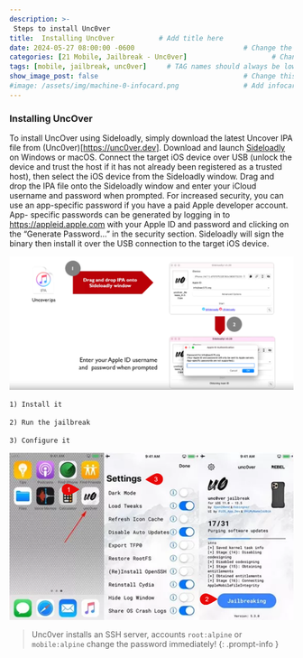 ```yaml
---
description: >-
 Steps to install Unc0ver
title:  Installing Unc0ver           # Add title here
date: 2024-05-27 08:00:00 -0600                           # Change the date to match completion date
categories: [21 Mobile, Jailbreak - Unc0ver]                     # Change Templates to Writeup
tags: [mobile, jailbreak, unc0ver]     # TAG names should always be lowercase; replace template with writeup, and add relevant tags
show_image_post: false                                    # Change this to true
#image: /assets/img/machine-0-infocard.png                # Add infocard image here for post preview image
---
```


### Installing UncOver

To install UncOver using Sideloadly, simply download the latest Uncover IPA file from (Unc0ver)[https://unc0ver.dev]. Download and launch [Sideloadly](https://shuciran.github.io/posts/Sideloadly-(Non-Jailbroken)/) on Windows or macOS. Connect the target iOS device over USB (unlock the device and trust the host if it has not already been registered as a trusted host), then select the iOS device from the Sideloadly window. Drag and drop the IPA file onto the Sideloadly window and enter your iCloud username and password when prompted.
For increased security, you can use an app-specific password if you have a paid Apple developer account. App- specific passwords can be generated by logging in to https://appleid.apple.com with your Apple ID and password and clicking on the “Generate Password...” in the security section. Sideloadly will sign the binary then install it over the USB connection to the target iOS device.

![Installing-Unc0ver](/assets/img/Pasted-image-20240527211530.png)

```text
1) Install it
   
2) Run the jailbreak
   
3) Configure it
```

![Unc0ver](/assets/img/Pasted-image-20240527213028.png)

> Unc0ver installs an SSH server, accounts `root:alpine` or `mobile:alpine` change the password immediately!
{: .prompt-info }
